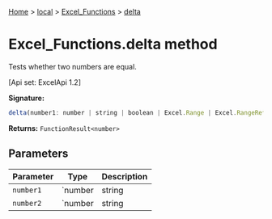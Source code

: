 [Home](./index) &gt; [local](local.md) &gt; [Excel\_Functions](local.excel_functions.md) &gt; [delta](local.excel_functions.delta.md)

# Excel\_Functions.delta method

Tests whether two numbers are equal. 

 \[Api set: ExcelApi 1.2\]

**Signature:**
```javascript
delta(number1: number | string | boolean | Excel.Range | Excel.RangeReference | Excel.FunctionResult<any>, number2?: number | string | boolean | Excel.Range | Excel.RangeReference | Excel.FunctionResult<any>): FunctionResult<number>;
```
**Returns:** `FunctionResult<number>`

## Parameters

|  Parameter | Type | Description |
|  --- | --- | --- |
|  `number1` | `number | string | boolean | Excel.Range | Excel.RangeReference | Excel.FunctionResult<any>` |  |
|  `number2` | `number | string | boolean | Excel.Range | Excel.RangeReference | Excel.FunctionResult<any>` |  |

